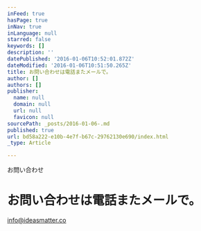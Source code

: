 ```yaml
---
inFeed: true
hasPage: true
inNav: true
inLanguage: null
starred: false
keywords: []
description: ''
datePublished: '2016-01-06T10:52:01.872Z'
dateModified: '2016-01-06T10:51:50.265Z'
title: お問い合わせは電話またメールで。
author: []
authors: []
publisher:
  name: null
  domain: null
  url: null
  favicon: null
sourcePath: _posts/2016-01-06-.md
published: true
url: bd58a222-e10b-4e7f-b67c-29762130e690/index.html
_type: Article

---
```

お問い合わせ

# お問い合わせは電話またメールで。

[info@ideasmatter.co][0]

[0]: info@